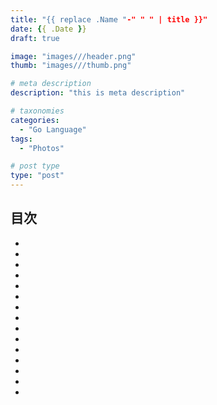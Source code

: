```yaml
---
title: "{{ replace .Name "-" " " | title }}"
date: {{ .Date }}
draft: true

image: "images///header.png"
thumb: "images///thumb.png"

# meta description
description: "this is meta description"

# taxonomies
categories: 
  - "Go Language"
tags:
  - "Photos"

# post type
type: "post"
---
```


## 目次
- [](#sec1)
- [](#sec2)
- [](#sec3)
- [](#sec4)
- [](#sec5)
- [](#sec6)
- [](#sec7)
- [](#sec8)
- [](#sec9)
- [](#sec10)
- [](#sec11)
- [](#sec12)
- [](#sec13)
- [](#sec14)
- [](#sec15)


<h2><a id="sec1"></a></h2>

<h2><a id="sec2"></a></h2>

<h2><a id="sec3"></a></h2>

<h2><a id="sec4"></a></h2>

<h2><a id="sec5"></a></h2>

<h2><a id="sec6"></a></h2>

<h2><a id="sec7"></a></h2>

<h2><a id="sec8"></a></h2>

<h2><a id="sec9"></a></h2>

<h2><a id="sec10"></a></h2>

<h2><a id="sec11"></a></h2>

<h2><a id="sec12"></a></h2>

<h2><a id="sec13"></a></h2>

<h2><a id="sec14"></a></h2>

<h2><a id="sec15"></a></h2>
